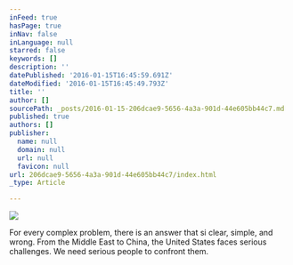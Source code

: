 ```yaml
---
inFeed: true
hasPage: true
inNav: false
inLanguage: null
starred: false
keywords: []
description: ''
datePublished: '2016-01-15T16:45:59.691Z'
dateModified: '2016-01-15T16:45:49.793Z'
title: ''
author: []
sourcePath: _posts/2016-01-15-206dcae9-5656-4a3a-901d-44e605bb44c7.md
published: true
authors: []
publisher:
  name: null
  domain: null
  url: null
  favicon: null
url: 206dcae9-5656-4a3a-901d-44e605bb44c7/index.html
_type: Article

---
```

![](https://the-grid-user-content.s3-us-west-2.amazonaws.com/9b5ed034-54e1-4f23-aad4-b8f9f7a05162.png)

For every complex problem, there is an answer that si clear, simple, and wrong.  From the Middle East to China, the United States faces serious challenges.  We need serious people to confront them.